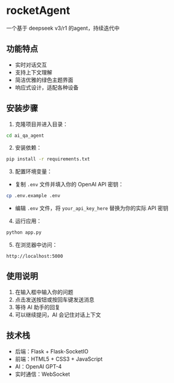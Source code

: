 # rocketAgent

一个基于 deepseek v3/r1 的agent，持续迭代中

## 功能特点

- 实时对话交互
- 支持上下文理解
- 简洁优雅的绿色主题界面
- 响应式设计，适配各种设备

## 安装步骤

1. 克隆项目并进入目录：
```bash
cd ai_qa_agent
```

2. 安装依赖：
```bash
pip install -r requirements.txt
```

3. 配置环境变量：
- 复制 `.env` 文件并填入你的 OpenAI API 密钥：
```bash
cp .env.example .env
```
- 编辑 `.env` 文件，将 `your_api_key_here` 替换为你的实际 API 密钥

4. 运行应用：
```bash
python app.py
```

5. 在浏览器中访问：
```
http://localhost:5000
```

## 使用说明

1. 在输入框中输入你的问题
2. 点击发送按钮或按回车键发送消息
3. 等待 AI 助手的回复
4. 可以继续提问，AI 会记住对话上下文

## 技术栈

- 后端：Flask + Flask-SocketIO
- 前端：HTML5 + CSS3 + JavaScript
- AI：OpenAI GPT-4
- 实时通信：WebSocket 
